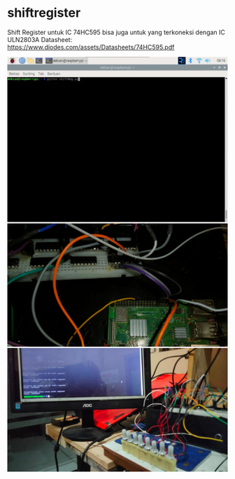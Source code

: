 # shiftregister
Shift Register untuk IC 74HC595 bisa juga untuk yang terkoneksi dengan IC ULN2803A
Datasheet: 
https://www.diodes.com/assets/Datasheets/74HC595.pdf


![](https://github.com/aanyDEV/simpelRaspi/blob/main/demo.gif)
![](https://github.com/aanyDEV/simpelRaspi/blob/main/pict.jpg)
![](https://github.com/aanyDEV/simpelRaspi/blob/main/pict2.jpg)
